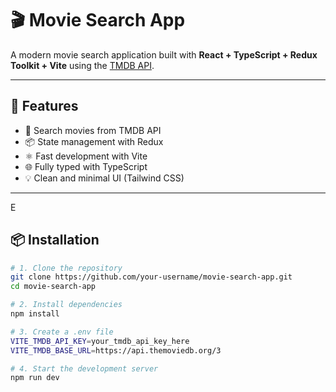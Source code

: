 # 🎬 Movie Search App

A modern movie search application built with **React + TypeScript + Redux Toolkit + Vite** using the [TMDB API](https://www.themoviedb.org/documentation/api).

---

## 🚀 Features

- 🔎 Search movies from TMDB API
- 📦 State management with Redux 
- ⚛️ Fast development with Vite
- 🌐 Fully typed with TypeScript
- 💡 Clean and minimal UI (Tailwind CSS)

---
E

## 📦 Installation

```bash
# 1. Clone the repository
git clone https://github.com/your-username/movie-search-app.git
cd movie-search-app

# 2. Install dependencies
npm install

# 3. Create a .env file
VITE_TMDB_API_KEY=your_tmdb_api_key_here
VITE_TMDB_BASE_URL=https://api.themoviedb.org/3

# 4. Start the development server
npm run dev